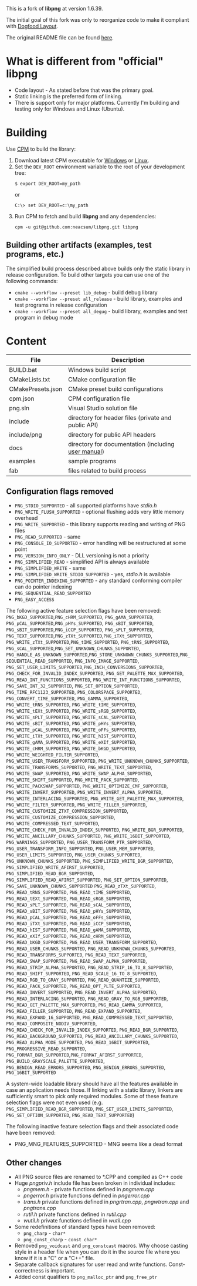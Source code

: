 This is a fork of **libpng** at version 1.6.39.

The initial goal of this fork was only to reorganize code to make it compliant with [Dogfood Layout](https://neacsu.net/docs/programming/code_layout/uccl/).

The original README file can be found [here](README.orig).

# What is different from "official" **libpng**
- Code layout - As stated before that was the primary goal.
- Static linking is the preferred form of linking.
- There is support only for major platforms. Currently I'm building and testing only for Windows and Linux (Ubuntu).

# Building
Use [CPM](https://github.com/neacsum/cpm) to build the library:
1. Download latest CPM executable for [Windows](https://github.com/neacsum/cpm/releases/download/latest/cpm.exe) or [Linux](https://github.com/neacsum/cpm/releases/download/latest/cpm).
2. Set the `DEV_ROOT` environment variable to the root of your development tree:
   ```
   $ export DEV_ROOT=my_path
   ```
   or
   ```
   C:\> set DEV_ROOT=c:\my_path
   ```
3. Run CPM to fetch and build **libpng** and any dependencies:
   ```
   cpm -u git@github.com:neacsum/libpng.git libpng
   ```
## Building other artifacts (examples, test programs, etc.)
The simplified build process described above builds only the static library in release configuration.
To build other targets you can use one of the following commands:
- `cmake --workflow --preset lib_debug`  - build debug library
- `cmake --workflow --preset all_release` - build library, examples and test programs in release configuration
- `cmake --workflow --preset all_degug` - build library, examples and test program in debug mode

# Content
File | Description
-----|------------
BUILD.bat | Windows build script
CMakeLists.txt | CMake configuration file
CMakePresets.json | CMake preset build configurations
cpm.json | CPM configuration file
png.sln | Visual Studio solution file
| include | directory for header files (private and public API)
| include/png | directory for public API headers
| docs | directory for documentation (including [user manual](docs/libpng-manual.md))
| examples | sample programs
| fab | files related to build process



## Configuration flags removed
- `PNG_STDIO_SUPPORTED` - all supported platforms have _stdio.h_
- `PNG_WRITE_FLUSH_SUPPORTED` - optional flushing adds very little memory overhead
- `PNG_WRITE_SUPPORTED` - this library supports reading and writing of PNG files
- `PNG_READ_SUPPORTED` - same
- `PNG_CONSOLE_IO_SUPPORTED` - error handling will be restructured at some point
- `PNG_VERSION_INFO_ONLY` - DLL versioning is not a priority
- `PNG_SIMPLIFIED_READ` - simplified API is always available
- `PNG_SIMPLIFIED_WRITE` - same
- `PNG_SIMPLIFIED_WRITE_STDIO_SUPPORTED` - yes, _stdio.h_ is available
- `PNG_POINTER_INDEXING_SUPPORTED` - any standard conforming compiler can do pointer indexing
- `PNG_SEQUENTIAL_READ_SUPPORTED`
- `PNG_EASY_ACCESS`

The following active feature selection flags have been removed: `PNG_bKGD_SUPPORTED`,`PNG_cHRM_SUPPORTED`, `PNG_gAMA_SUPPORTED`, `PNG_pCAL_SUPPORTED`,`PNG_pHYs_SUPPORTED`, `PNG_sBIT_SUPPORTED`, `PNG_sBIT_SUPPORTED`,`PNG_iCCP_SUPPORTED`, `PNG_sPLT_SUPPORTED`, `PNG_TEXT_SUPPORTED`,`PNG_zTXt_SUPPORTED`,`PNG_iTXt_SUPPORTED`, `PNG_WRITE_zTXt_SUPPORTED`,`PNG_tIME_SUPPORTED`, `PNG_tRNS_SUPPORTED`, `PNG_sCAL_SUPPORTED`,`PNG_SET_UNKNOWN_CHUNKS_SUPPORTED`, `PNG_HANDLE_AS_UNKNOWN_SUPPORTED`,`PNG_STORE_UNKNOWN_CHUNKS_SUPPORTED`,`PNG_SEQUENTIAL_READ_SUPPORTED`, `PNG_INFO_IMAGE_SUPPORTED`, `PNG_SET_USER_LIMITS_SUPPORTED`,`PNG_INCH_CONVERSIONS_SUPPORTED`, `PNG_CHECK_FOR_INVALID_INDEX_SUPPORTED`, `PNG_GET_PALETTE_MAX_SUPPORTED`, `PNG_READ_INT_FUNCTIONS_SUPPORTED`, `PNG_WRITE_INT_FUNCTIONS_SUPPORTED`, `PNG_SAVE_INT_32_SUPPORTED`, `PNG_SET_OPTION_SUPPORTED`, `PNG_TIME_RFC1123_SUPPORTED`, `PNG_COLORSPACE_SUPPORTED`, `PNG_CONVERT_tIME_SUPPORTED`, `PNG_GAMMA_SUPPORTED`, `PNG_WRITE_tRNS_SUPPORTED`, `PNG_WRITE_tIME_SUPPORTED`, `PNG_WRITE_tEXt_SUPPORTED`, `PNG_WRITE_sRGB_SUPPORTED`, `PNG_WRITE_sPLT_SUPPORTED`, `PNG_WRITE_sCAL_SUPPORTED`, `PNG_WRITE_sBIT_SUPPORTED`, `PNG_WRITE_pHYs_SUPPORTED`, `PNG_WRITE_pCAL_SUPPORTED`, `PNG_WRITE_oFFs_SUPPORTED`, `PNG_WRITE_iTXt_SUPPORTED`, `PNG_WRITE_hIST_SUPPORTED`, `PNG_WRITE_gAMA_SUPPORTED`, `PNG_WRITE_eXIf_SUPPORTED`, `PNG_WRITE_cHRM_SUPPORTED`, `PNG_WRITE_bKGD_SUPPORTED`, `PNG_WRITE_WEIGHTED_FILTER_SUPPORTED`, `PNG_WRITE_USER_TRANSFORM_SUPPORTED`, `PNG_WRITE_UNKNOWN_CHUNKS_SUPPORTED`, `PNG_WRITE_TRANSFORMS_SUPPORTED`, `PNG_WRITE_TEXT_SUPPORTED`, `PNG_WRITE_SWAP_SUPPORTED`, `PNG_WRITE_SWAP_ALPHA_SUPPORTED`, `PNG_WRITE_SHIFT_SUPPORTED`, `PNG_WRITE_PACK_SUPPORTED`, `PNG_WRITE_PACKSWAP_SUPPORTED`, `PNG_WRITE_OPTIMIZE_CMF_SUPPORTED`, `PNG_WRITE_INVERT_SUPPORTED`, `PNG_WRITE_INVERT_ALPHA_SUPPORTED`, `PNG_WRITE_INTERLACING_SUPPORTED`, `PNG_WRITE_GET_PALETTE_MAX_SUPPORTED`, `PNG_WRITE_FILTER_SUPPORTED`, `PNG_WRITE_FILLER_SUPPORTED`, `PNG_WRITE_CUSTOMIZE_ZTXT_COMPRESSION_SUPPORTED`, `PNG_WRITE_CUSTOMIZE_COMPRESSION_SUPPORTED`, `PNG_WRITE_COMPRESSED_TEXT_SUPPORTED`, `PNG_WRITE_CHECK_FOR_INVALID_INDEX_SUPPORTED`, `PNG_WRITE_BGR_SUPPORTED`, `PNG_WRITE_ANCILLARY_CHUNKS_SUPPORTED`, `PNG_WRITE_16BIT_SUPPORTED`, `PNG_WARNINGS_SUPPORTED`, `PNG_USER_TRANSFORM_PTR_SUPPORTED`, `PNG_USER_TRANSFORM_INFO_SUPPORTED`, `PNG_USER_MEM_SUPPORTED`, `PNG_USER_LIMITS_SUPPORTED`, `PNG_USER_CHUNKS_SUPPORTED`, `PNG_UNKNOWN_CHUNKS_SUPPORTED`, `PNG_SIMPLIFIED_WRITE_BGR_SUPPORTED`, `PNG_SIMPLIFIED_WRITE_AFIRST_SUPPORTED`, `PNG_SIMPLIFIED_READ_BGR_SUPPORTED`, `PNG_SIMPLIFIED_READ_AFIRST_SUPPORTED`, `PNG_SET_OPTION_SUPPORTED`, `PNG_SAVE_UNKNOWN_CHUNKS_SUPPORTED`
`PNG_READ_zTXt_SUPPORTED`, `PNG_READ_tRNS_SUPPORTED`, `PNG_READ_tIME_SUPPORTED`, `PNG_READ_tEXt_SUPPORTED`, `PNG_READ_sRGB_SUPPORTED`, `PNG_READ_sPLT_SUPPORTED`, `PNG_READ_sCAL_SUPPORTED`, `PNG_READ_sBIT_SUPPORTED`, `PNG_READ_pHYs_SUPPORTED`, `PNG_READ_pCAL_SUPPORTED`, `PNG_READ_oFFs_SUPPORTED`, `PNG_READ_iTXt_SUPPORTED`, `PNG_READ_iCCP_SUPPORTED`, `PNG_READ_hIST_SUPPORTED`, `PNG_READ_gAMA_SUPPORTED`, `PNG_READ_eXIf_SUPPORTED`, `PNG_READ_cHRM_SUPPORTED`, `PNG_READ_bKGD_SUPPORTED`, `PNG_READ_USER_TRANSFORM_SUPPORTED`, `PNG_READ_USER_CHUNKS_SUPPORTED`, `PNG_READ_UNKNOWN_CHUNKS_SUPPORTED`, `PNG_READ_TRANSFORMS_SUPPORTED`, `PNG_READ_TEXT_SUPPORTED`, `PNG_READ_SWAP_SUPPORTED`, `PNG_READ_SWAP_ALPHA_SUPPORTED`, `PNG_READ_STRIP_ALPHA_SUPPORTED`, `PNG_READ_STRIP_16_TO_8_SUPPORTED`, `PNG_READ_SHIFT_SUPPORTED`, `PNG_READ_SCALE_16_TO_8_SUPPORTED`, `PNG_READ_RGB_TO_GRAY_SUPPORTED`, `PNG_READ_QUANTIZE_SUPPORTED`, `PNG_READ_PACK_SUPPORTED`, `PNG_READ_OPT_PLTE_SUPPORTED`, `PNG_READ_INVERT_SUPPORTED`, `PNG_READ_INVERT_ALPHA_SUPPORTED`, `PNG_READ_INTERLACING_SUPPORTED`, `PNG_READ_GRAY_TO_RGB_SUPPORTED`, `PNG_READ_GET_PALETTE_MAX_SUPPORTED`, `PNG_READ_GAMMA_SUPPORTED`, `PNG_READ_FILLER_SUPPORTED`, `PNG_READ_EXPAND_SUPPORTED`, `PNG_READ_EXPAND_16_SUPPORTED`, `PNG_READ_COMPRESSED_TEXT_SUPPORTED`, `PNG_READ_COMPOSITE_NODIV_SUPPORTED`, `PNG_READ_CHECK_FOR_INVALID_INDEX_SUPPORTED`, `PNG_READ_BGR_SUPPORTED`, `PNG_READ_BACKGROUND_SUPPORTED`, `PNG_READ_ANCILLARY_CHUNKS_SUPPORTED`, `PNG_READ_ALPHA_MODE_SUPPORTED`, `PNG_READ_16BIT_SUPPORTED`, `PNG_PROGRESSIVE_READ_SUPPORTED`, `PNG_FORMAT_BGR_SUPPORTED`,`PNG_FORMAT_AFIRST_SUPPORTED`, `PNG_BUILD_GRAYSCALE_PALETTE_SUPPORTED`, `PNG_BENIGN_READ_ERRORS_SUPPORTED`, `PNG_BENIGN_ERRORS_SUPPORTED`, `PNG_16BIT_SUPPORTED`

A system-wide loadable library should have all the features available in case an application needs those. If linking with a static library, linkers are sufficiently smart to pick only required modules. 
Some of these feature selection flags were not even used (e.g. `PNG_SIMPLIFIED_READ_BGR_SUPPORTED`, `PNG_SET_USER_LIMITS_SUPPORTED`, `PNG_SET_OPTION_SUPPORTED`, `PNG_READ_TEXT_SUPPORTED`)

The following inactive feature selection flags and their associated code have been removed:
- PNG_MNG_FEATURES_SUPPORTED - MNG seems like a dead format

## Other changes
- All PNG source files are renamed to *.CPP and compiled as C++ code
- Huge _pngpriv.h_ include file has been broken in individual includes:
	- _pngmem.h_ - private functions defined in _pngmem.cpp_
	- _pngerror.h_ private functions defined in _pngerror.cpp_
	- _trans.h_ private functions defined in _pngrtran.cpp_, _pngwtran.cpp_ and _pngtrans.cpp_
	- _rutil.h_ private functions defined in _rutil.cpp_
	- _wutil.h_ private functions defined in _wutil.cpp_
- Some redefinitions of standard types have been removed:
	- `png_charp` - `char*`
	- `png_const_charp` - `const char*`
- Removed `png_voidcast` and `png_constcast` macros. Why choose casting style in a header file when you can do it in the source file where you know if it is a "C" or a "C++" file.
- Separate callback signatures for user read and write functions. Const-correctness is important.
- Added const qualifiers to `png_malloc_ptr` and `png_free_ptr`